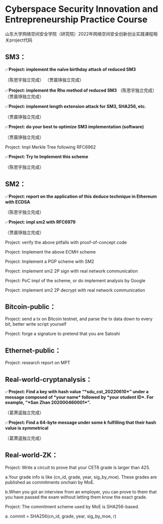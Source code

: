 # Cyberspace Security Innovation and Entrepreneurship Practice Course

山东大学网络空间安全学院（研究院）2022年网络空间安全创新创业实践课程相关project代码

## SM3：

✅**Project: implement the naïve birthday attack of reduced SM3**

（陈思宇独立完成）
（贾晨铮独立完成）


✅**Project: implement the Rho method of reduced SM3**
（陈思宇独立完成）
（贾晨铮独立完成）

✅**Project: implement length extension attack for SM3, SHA256, etc.**

（贾晨铮独立完成）

✅**Project: do your best to optimize SM3 implementation (software)**

（贾晨铮独立完成）

Project: Impl Merkle Tree following RFC6962

✅**Project: Try to Implement this scheme**

（陈思宇独立完成）

<!--文件见siyu-chen branch，参考链接如下：blog.csdn.net/qq_35699583/article/details/113060927?spm=1001.2101.3001.6650.1&utm_medium=distribute.pc_relevant.none-task-blog-2~default~CTRLIST~default-1-113060927-blog-121555000.pc_relevant_multi_platform_whitelistv1_exp2&depth_1-utm_source=distribute.pc_relevant.none-task-blog-2~default~CTRLIST~default-1-113060927-blog-121555000.pc_relevant_multi_platform_whitelistv1_exp2&utm_relevant_index=1-->

## SM2：

✅**Project: report on the application of this deduce technique in Ethereum with ECDSA**

（陈思宇独立完成）

✅**Project: impl sm2 with RFC6979**

（贾晨铮独立完成）

Project: verify the above pitfalls with proof-of-concept code

Project: Implement the above ECMH scheme

Project: Implement a PGP scheme with SM2

Project: implement sm2 2P sign with real network communication

Project: PoC impl of the scheme, or do implement analysis by Google

Project: implement sm2 2P decrypt with real network communication

## <!--Bitcoin：-->

<!--Project: forge a signature to pretend that you are Satoshi-->

## Bitcoin-public：

Project: send a tx on Bitcoin testnet, and parse the tx data down to every bit, better write script yourself

Project: forge a signature to pretend that you are Satoshi

## Ethernet-public：

Project: research report on MPT

## Real-world-cryptanalysis：

✅**Project: Find a key with hash value “\*sdu_cst_20220610\*” under a message composed of \*your name\* followed by \*your student ID\*. For example, “\*San Zhan 202000460001\*”.**

（葛萧遥独立完成）

✅**Project: Find a 64-byte message under some k fulfilling that their hash value is symmetrical**

（葛萧遥独立完成）

## Real-world-ZK：

Project: Write a circuit to prove that your CET6 grade is larger than 425. 

a.Your grade info is like (cn_id, grade, year, sig_by_moe). These grades are published as commitments onchain by MoE. 

b.When you got an interview from an employer, you can prove to them that you have passed the exam without letting them know the exact grade. 

Project:  The commitment scheme used by MoE is SHA256-based. 

a. commit = SHA256(cn_id, grade, year, sig_by_moe, r)
